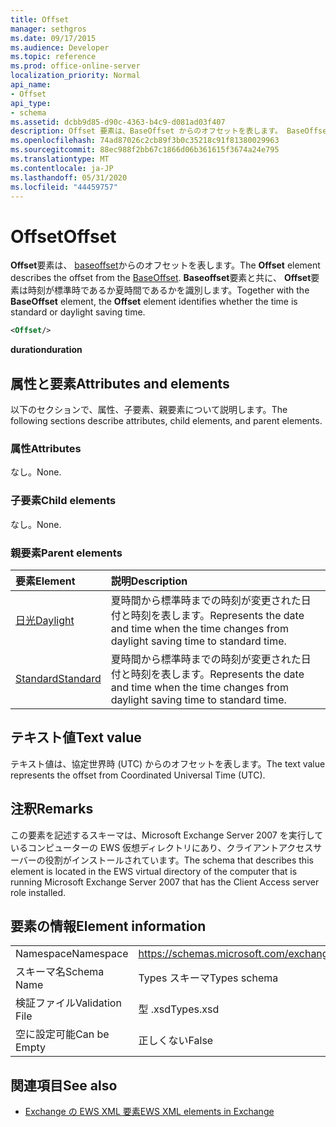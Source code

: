 ```yaml
---
title: Offset
manager: sethgros
ms.date: 09/17/2015
ms.audience: Developer
ms.topic: reference
ms.prod: office-online-server
localization_priority: Normal
api_name:
- Offset
api_type:
- schema
ms.assetid: dcbb9d85-d90c-4363-b4c9-d081ad03f407
description: Offset 要素は、BaseOffset からのオフセットを表します。 BaseOffset 要素と共に、Offset 要素は時刻が標準時であるか夏時間であるかを識別します。
ms.openlocfilehash: 74ad87026c2cb89f3b0c35218c91f81380029963
ms.sourcegitcommit: 88ec988f2bb67c1866d06b361615f3674a24e795
ms.translationtype: MT
ms.contentlocale: ja-JP
ms.lasthandoff: 05/31/2020
ms.locfileid: "44459757"
---
```

# <a name="offset"></a><span data-ttu-id="6c8b2-104">Offset</span><span class="sxs-lookup"><span data-stu-id="6c8b2-104">Offset</span></span>

<span data-ttu-id="6c8b2-105">**Offset**要素は、 [baseoffset](baseoffset.md)からのオフセットを表します。</span><span class="sxs-lookup"><span data-stu-id="6c8b2-105">The **Offset** element describes the offset from the [BaseOffset](baseoffset.md).</span></span> <span data-ttu-id="6c8b2-106">**Baseoffset**要素と共に、 **Offset**要素は時刻が標準時であるか夏時間であるかを識別します。</span><span class="sxs-lookup"><span data-stu-id="6c8b2-106">Together with the **BaseOffset** element, the **Offset** element identifies whether the time is standard or daylight saving time.</span></span> 
  
```xml
<Offset/>
```

 <span data-ttu-id="6c8b2-107">**duration**</span><span class="sxs-lookup"><span data-stu-id="6c8b2-107">**duration**</span></span>
## <a name="attributes-and-elements"></a><span data-ttu-id="6c8b2-108">属性と要素</span><span class="sxs-lookup"><span data-stu-id="6c8b2-108">Attributes and elements</span></span>

<span data-ttu-id="6c8b2-109">以下のセクションで、属性、子要素、親要素について説明します。</span><span class="sxs-lookup"><span data-stu-id="6c8b2-109">The following sections describe attributes, child elements, and parent elements.</span></span>
  
### <a name="attributes"></a><span data-ttu-id="6c8b2-110">属性</span><span class="sxs-lookup"><span data-stu-id="6c8b2-110">Attributes</span></span>

<span data-ttu-id="6c8b2-111">なし。</span><span class="sxs-lookup"><span data-stu-id="6c8b2-111">None.</span></span>
  
### <a name="child-elements"></a><span data-ttu-id="6c8b2-112">子要素</span><span class="sxs-lookup"><span data-stu-id="6c8b2-112">Child elements</span></span>

<span data-ttu-id="6c8b2-113">なし。</span><span class="sxs-lookup"><span data-stu-id="6c8b2-113">None.</span></span>
  
### <a name="parent-elements"></a><span data-ttu-id="6c8b2-114">親要素</span><span class="sxs-lookup"><span data-stu-id="6c8b2-114">Parent elements</span></span>

|<span data-ttu-id="6c8b2-115">**要素**</span><span class="sxs-lookup"><span data-stu-id="6c8b2-115">**Element**</span></span>|<span data-ttu-id="6c8b2-116">**説明**</span><span class="sxs-lookup"><span data-stu-id="6c8b2-116">**Description**</span></span>|
|:-----|:-----|
|[<span data-ttu-id="6c8b2-117">日光</span><span class="sxs-lookup"><span data-stu-id="6c8b2-117">Daylight</span></span>](daylight.md) <br/> |<span data-ttu-id="6c8b2-118">夏時間から標準時までの時刻が変更された日付と時刻を表します。</span><span class="sxs-lookup"><span data-stu-id="6c8b2-118">Represents the date and time when the time changes from daylight saving time to standard time.</span></span>  <br/> |
|[<span data-ttu-id="6c8b2-119">Standard</span><span class="sxs-lookup"><span data-stu-id="6c8b2-119">Standard</span></span>](standard.md) <br/> |<span data-ttu-id="6c8b2-120">夏時間から標準時までの時刻が変更された日付と時刻を表します。</span><span class="sxs-lookup"><span data-stu-id="6c8b2-120">Represents the date and time when the time changes from daylight saving time to standard time.</span></span>  <br/> |
   
## <a name="text-value"></a><span data-ttu-id="6c8b2-121">テキスト値</span><span class="sxs-lookup"><span data-stu-id="6c8b2-121">Text value</span></span>

<span data-ttu-id="6c8b2-122">テキスト値は、協定世界時 (UTC) からのオフセットを表します。</span><span class="sxs-lookup"><span data-stu-id="6c8b2-122">The text value represents the offset from Coordinated Universal Time (UTC).</span></span>
  
## <a name="remarks"></a><span data-ttu-id="6c8b2-123">注釈</span><span class="sxs-lookup"><span data-stu-id="6c8b2-123">Remarks</span></span>

<span data-ttu-id="6c8b2-124">この要素を記述するスキーマは、Microsoft Exchange Server 2007 を実行しているコンピューターの EWS 仮想ディレクトリにあり、クライアントアクセスサーバーの役割がインストールされています。</span><span class="sxs-lookup"><span data-stu-id="6c8b2-124">The schema that describes this element is located in the EWS virtual directory of the computer that is running Microsoft Exchange Server 2007 that has the Client Access server role installed.</span></span>
  
## <a name="element-information"></a><span data-ttu-id="6c8b2-125">要素の情報</span><span class="sxs-lookup"><span data-stu-id="6c8b2-125">Element information</span></span>

|||
|:-----|:-----|
|<span data-ttu-id="6c8b2-126">Namespace</span><span class="sxs-lookup"><span data-stu-id="6c8b2-126">Namespace</span></span>  <br/> |https://schemas.microsoft.com/exchange/services/2006/types  <br/> |
|<span data-ttu-id="6c8b2-127">スキーマ名</span><span class="sxs-lookup"><span data-stu-id="6c8b2-127">Schema Name</span></span>  <br/> |<span data-ttu-id="6c8b2-128">Types スキーマ</span><span class="sxs-lookup"><span data-stu-id="6c8b2-128">Types schema</span></span>  <br/> |
|<span data-ttu-id="6c8b2-129">検証ファイル</span><span class="sxs-lookup"><span data-stu-id="6c8b2-129">Validation File</span></span>  <br/> |<span data-ttu-id="6c8b2-130">型 .xsd</span><span class="sxs-lookup"><span data-stu-id="6c8b2-130">Types.xsd</span></span>  <br/> |
|<span data-ttu-id="6c8b2-131">空に設定可能</span><span class="sxs-lookup"><span data-stu-id="6c8b2-131">Can be Empty</span></span>  <br/> |<span data-ttu-id="6c8b2-132">正しくない</span><span class="sxs-lookup"><span data-stu-id="6c8b2-132">False</span></span>  <br/> |
   
## <a name="see-also"></a><span data-ttu-id="6c8b2-133">関連項目</span><span class="sxs-lookup"><span data-stu-id="6c8b2-133">See also</span></span>



- [<span data-ttu-id="6c8b2-134">Exchange の EWS XML 要素</span><span class="sxs-lookup"><span data-stu-id="6c8b2-134">EWS XML elements in Exchange</span></span>](ews-xml-elements-in-exchange.md)

